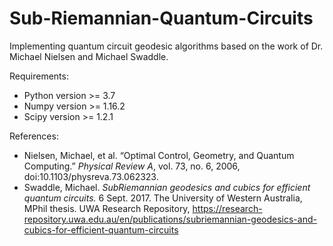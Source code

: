 # Sub-Riemannian-Quantum-Circuits
Implementing quantum circuit geodesic algorithms based on the work of Dr. Michael Nielsen and Michael Swaddle.

Requirements:
- Python version >= 3.7
- Numpy version >= 1.16.2
- Scipy version >= 1.2.1

References:
- Nielsen, Michael, et al. “Optimal Control, Geometry, and Quantum Computing.” <i>Physical Review 
A</i>, vol. 73, no. 6, 2006, doi:10.1103/physreva.73.062323.
- Swaddle, Michael. <i>SubRiemannian geodesics and cubics for efficient quantum circuits.</i> 6 Sept. 2017. The University of Western Australia, MPhil thesis. UWA Research Repository, https://research-repository.uwa.edu.au/en/publications/subriemannian-geodesics-and-cubics-for-efficient-quantum-circuits

